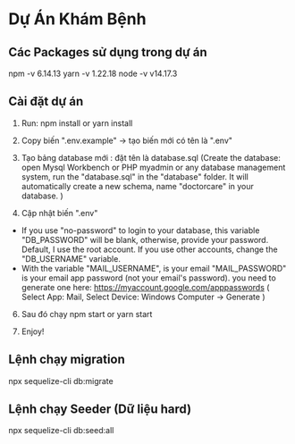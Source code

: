# Dự Án Khám Bệnh
## Các Packages sử dụng trong dự án

npm -v 6.14.13
yarn -v 1.22.18
node -v v14.17.3

## Cài đặt dự án

1. Run:
npm install or yarn install

2. Copy biến ".env.example" -> tạo biến mới có tên là ".env"

3. Tạo bảng database mới : đặt tên là database.sql
(Create the database: open Mysql Workbench or PHP myadmin or any database management system, run the "database.sql" in the "database" folder.
It will automatically create a new schema, name "doctorcare" in your database. )

4. Cập nhật biến ".env"
- If you use "no-password" to login to your database, this variable "DB_PASSWORD" will be blank, otherwise, provide your password.
Default, I use the root account. If you use other accounts, change the "DB_USERNAME" variable.
- With the variable "MAIL_USERNAME", is your email 
"MAIL_PASSWORD" is your email app password (not your email's password). you need to generate one here: https://myaccount.google.com/apppasswords
( Select App: Mail, Select Device: Windows Computer -> Generate )


6. Sau đó chạy
npm start or yarn start

7. Enjoy!


## Lệnh chạy migration
npx sequelize-cli db:migrate

## Lệnh chạy Seeder (Dữ liệu hard)
npx sequelize-cli db:seed:all